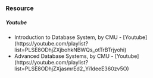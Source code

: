 
### Resource
##### Youtube
<ul>
<li>Introduction to Database System, by CMU - [Youtube](https://youtube.com/playlist?list=PLSE8ODhjZXjbohkNBWQs_otTrBTrjyohi)</li>
<li>Advanced Database Systems, by CMU - [Youtube](https://youtube.com/playlist?list=PLSE8ODhjZXjasmrEd2_Yi1deeE360zv5O)</li>
</ul>